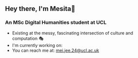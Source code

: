 ## Hey there, I'm Mesita🌻 
### An MSc Digital Humanities student at UCL
* Existing at the messy, fascinating intersection of culture and computation 🎭
* I'm currently working on:
* You can reach me at: mei.jee.24@ucl.ac.uk
